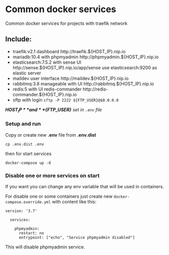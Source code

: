 # Common docker services
Common docker services for projects with traefik network

## Include:
 - traefik:v2.1 dashboard http://traefik.${HOST_IP}.nip.io
 - mariadb:10.4 with phpmyadmin http://phpmyadmin.${HOST_IP}.nip.io
 - elasticsearch:7.5.2 with sense UI http://sense.${HOST_IP}.nip.io/app/sense
   use elasticsearch:9200 as elastic server
 - maildev user interface http://maildev.${HOST_IP}.nip.io
 - rabbitmq:3.8 manageable with UI http://rabbitmq.${HOST_IP}.nip.io
 - redis:5 with UI redis-commander http://redis-commander.${HOST_IP}.nip.io
 - sftp with login `sftp -P 2222 ${FTP_USER}@$0.0.0.0`
 
_**${HOST_IP}** and **${FTP_USER}** set in `.env` file_


### Setup and run
Copy or create new **.env** file from **.env.dist**

`cp .env.dist .env`

then for start services 

`docker-compose up -d`

### Disable one or more services on start
If you want you can change any env variable that will be used in containers.

For disable one or some containers just create new `docker-compose.override.yml` with content like this:

```
version: '3.7'
  
  services:
  
    phpmyadmin:
      restart: no
      entrypoint: ["echo", "Service phpmyadmin disabled"]

```

This will disable phpmyadmin service.
